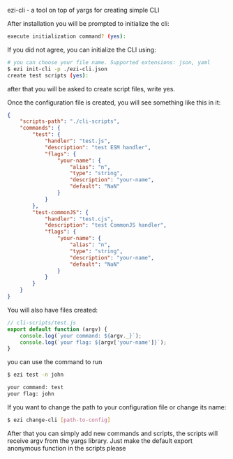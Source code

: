 ezi-cli - a tool on top of yargs for creating simple CLI

After installation you will be prompted to initialize the cli:

```bash
execute initialization command? (yes):
```

If you did not agree, you can initialize the CLI using:

```bash
# you can choose your file name. Supported extensions: json, yaml
$ ezi init-cli -p ./ezi-cli.json
create test scripts (yes):
```

after that you will be asked to create script files, write yes.

Once the configuration file is created, you will see something like this in it:

```json
{
    "scripts-path": "./cli-scripts",
    "commands": {
        "test": {
            "handler": "test.js",
            "description": "test ESM handler",
            "flags": {
                "your-name": {
                    "alias": "n",
                    "type": "string",
                    "description": "your-name",
                    "default": "NaN"
                }
            }
        },
        "test-commonJS": {
            "handler": "test.cjs",
            "description": "test CommonJS handler",
            "flags": {
                "your-name": {
                    "alias": "n",
                    "type": "string",
                    "description": "your-name",
                    "default": "NaN"
                }
            }
        }
    }
}
```

You will also have files created:

```js
// cli-scripts/test.js
export default function (argv) {
    console.log(`your command: ${argv._}`);
    console.log(`your flag: ${argv['your-name']}`);
}
```

you can use the command to run

```bash
$ ezi test -n john

your command: test
your flag: john
```

If you want to change the path to your configuration file or change its name:

```bash
$ ezi change-cli [path-to-config]
```

After that you can simply add new commands and scripts, the scripts will receive argv from the yargs library. Just make the default export anonymous function in the scripts please
